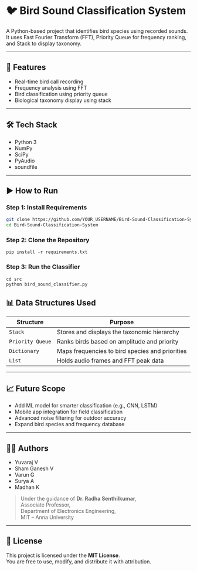 # 🐦 Bird Sound Classification System

A Python-based project that identifies bird species using recorded sounds. It uses Fast Fourier Transform (FFT), Priority Queue for frequency ranking, and Stack to display taxonomy.

---

## 🎯 Features

- Real-time bird call recording
- Frequency analysis using FFT
- Bird classification using priority queue
- Biological taxonomy display using stack

---

## 🛠️ Tech Stack

- Python 3
- NumPy
- SciPy
- PyAudio
- soundfile

---

## ▶️ How to Run

### Step 1:  Install Requirements
```bash
git clone https://github.com/YOUR_USERNAME/Bird-Sound-Classification-System.git
cd Bird-Sound-Classification-System
```
### Step 2: Clone the Repository
```
pip install -r requirements.txt

```
### Step 3: Run the Classifier
```
cd src
python bird_sound_classifier.py
```
## 📊 Data Structures Used

| **Structure**      | **Purpose**                                     |
|--------------------|-------------------------------------------------|
| `Stack`            | Stores and displays the taxonomic hierarchy     |
| `Priority Queue`   | Ranks birds based on amplitude and priority     |
| `Dictionary`       | Maps frequencies to bird species and priorities |
| `List`             | Holds audio frames and FFT peak data            |

---

## 📈 Future Scope

- Add ML model for smarter classification (e.g., CNN, LSTM)
- Mobile app integration for field classification
- Advanced noise filtering for outdoor accuracy
- Expand bird species and frequency database

---

## 👨‍💻 Authors

- Yuvaraj V  
- Sham Ganesh V  
- Varun G  
- Surya A  
- Madhan K  

> Under the guidance of **Dr. Radha Senthilkumar**,  
Associate Professor,  
Department of Electronics Engineering,  
MIT – Anna University

---

## 📄 License

This project is licensed under the **MIT License**.  
You are free to use, modify, and distribute it with attribution.

